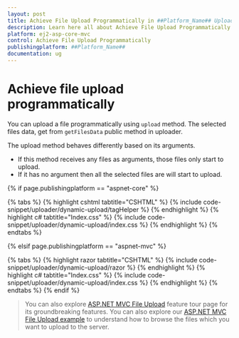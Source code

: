 ```yaml
---
layout: post
title: Achieve File Upload Programmatically in ##Platform_Name## Uploader Component
description: Learn here all about Achieve File Upload Programmatically in Syncfusion ##Platform_Name## Uploader component of Syncfusion Essential JS 2 and more.
platform: ej2-asp-core-mvc
control: Achieve File Upload Programmatically
publishingplatform: ##Platform_Name##
documentation: ug
---
```



# Achieve file upload programmatically

You can upload a file programmatically using `upload` method.
The selected files data, get from `getFilesData` public method in uploader.

The upload method behaves differently based on its arguments.
* If this method receives any files as arguments, those files only start to upload.
* If it has no argument then all the selected files are will start to upload.

{% if page.publishingplatform == "aspnet-core" %}

{% tabs %}
{% highlight cshtml tabtitle="CSHTML" %}
{% include code-snippet/uploader/dynamic-upload/tagHelper %}
{% endhighlight %}
{% highlight c# tabtitle="Index.css" %}
{% include code-snippet/uploader/dynamic-upload/index.css %}
{% endhighlight %}
{% endtabs %}

{% elsif page.publishingplatform == "aspnet-mvc" %}

{% tabs %}
{% highlight razor tabtitle="CSHTML" %}
{% include code-snippet/uploader/dynamic-upload/razor %}
{% endhighlight %}
{% highlight c# tabtitle="Index.css" %}
{% include code-snippet/uploader/dynamic-upload/index.css %}
{% endhighlight %}
{% endtabs %}
{% endif %}



> You can also explore [ASP.NET MVC File Upload](https://www.syncfusion.com/aspnet-mvc-ui-controls/file-upload) feature tour page for its groundbreaking features. You can also explore our [ASP.NET MVC File Upload example](https://ej2.syncfusion.com/aspnetmvc/Uploader/DefaultFunctionalities#/material) to understand how to browse the files which you want to upload to the server.